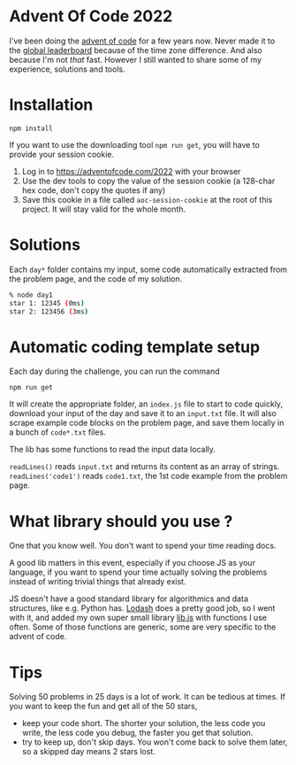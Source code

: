 # Advent Of Code 2022

I've been doing the [advent of code](https://adventofcode.com/) for a few years now. Never made it to the
[global leaderboard](https://adventofcode.com/2022/leaderboard) because of the time zone difference. And also because I'm not _that_ fast. However I still wanted to share some of my experience, solutions and tools.

# Installation

`npm install`

If you want to use the downloading tool `npm run get`, you will have to provide your session cookie.

1. Log in to https://adventofcode.com/2022 with your browser
2. Use the dev tools to copy the value of the session cookie (a 128-char hex code, don't copy the quotes if any)
3. Save this cookie in a file called `aoc-session-cookie` at the root of this project. It will stay valid for the whole month.

# Solutions

Each `day*` folder contains my input, some code automatically extracted from the problem page, and the code of my solution.

```bash
% node day1
star 1: 12345 (0ms)
star 2: 123456 (3ms)
```

# Automatic coding template setup

Each day during the challenge, you can run the command

`npm run get`

It will create the appropriate folder, an `index.js` file to start to code quickly, download your input of the day and save it to an `input.txt` file.
It will also scrape example code blocks on the problem page, and save them locally in a bunch of `code*.txt` files.

The lib has some functions to read the input data locally.

`readLines()` reads `input.txt` and returns its content as an array of strings.
`readLines('code1')` reads `code1.txt`, the 1st code example from the problem page.

# What library should you use ?

One that you know well. You don't want to spend your time reading docs.

A good lib matters in this event, especially if you choose JS as your language, if you want to spend your time actually solving the problems instead of writing trivial things that already exist.

JS doesn't have a good standard library for algorithmics and data structures, like e.g. Python has. [Lodash](https://lodash.com/) does a pretty good job, so I went with it, and added my own super small library [lib.js](./lib.js) with functions I use often. Some of those functions are generic, some are very specific to the advent of code.

# Tips

Solving 50 problems in 25 days is a lot of work. It can be tedious at times.
If you want to keep the fun and get all of the 50 stars,

- keep your code short. The shorter your solution, the less code you write, the less code you debug, the faster you get that solution.
- try to keep up, don't skip days. You won't come back to solve them later, so a skipped day means 2 stars lost.
